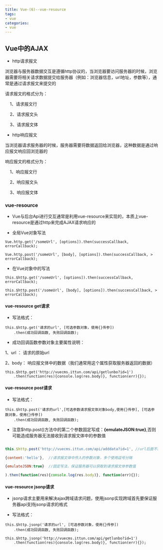 ```yaml
---
title: Vue-(6)--vue-resource
tags: 
- vue
categories:
- vue
---
```


## Vue中的AJAX

- http请求报文

浏览器与服务器数据交互是遵循http协议的，当浏览器要访问服务器的时候，浏览器需要将相关请求数据提交给服务器（例如：浏览器信息，url地址，参数等），通常是通过请求报文来提交的

请求报文的格式分为：

    1、请求报文行

    2、请求报文头

    3、请求报文体

- http响应报文

当浏览器请求服务器的时候，服务器需要将数据返回给浏览器，这种数据是通过响应报文响应回浏览器的

响应报文的格式分为：

    1、响应报文行

    2、响应报文头

    3、响应报文体

### vue-resource

- Vue与后台Api进行交互通常是利用vue-resource来实现的，本质上vue-resource是通过http来完成AJAX请求响应的

- 全局Vue对象写法
```
Vue.http.get('/someUrl', [options]).then(successCallback, errorCallback);

Vue.http.post('/someUrl', [body], [options]).then(successCallback, > errorCallback);
```
- 在Vue对象中的写法
```
this.$http.get('/someUrl', [options]).then(successCallback, errorCallback);

this.$http.post('/someUrl', [body], [options]).then(successCallback, > errorCallback);
```

#### vue-resource get请求

- 写法格式：
```
this.$http.get('请求的url', [可选参数对象，使用{}传参])
    .then(成功回调函数, 失败回调函数);
```
- 成功回调函数参数对象主要属性说明：

1、url ： 请求的原始url

2、body： 响应报文体中的数据（我们通常用这个属性获取服务器返回的数据）
```
this.$http.get('http://vuecms.ittun.com/api/getlunbo?id=1')
    .then(function(res){console.log(res.body)}, function(err){});
```

#### vue-resource post请求

- 写法格式：
```
this.$http.post('请求的url',[可选参数请求报文体对象body,使用{}传参], [可选参数对象，使用{}传参])
    .then(成功回调函数, 失败回调函数);
```

- 注意$http.post()方法中的第二个参数固定写成：**{emulateJSON:true}**,否则可能造成服务器无法接收到请求报文体中的参数值

```javascript

this.$http.post('http://vuecms.ittun.com/api/adddata?id=1', //url后面不需要跟callback=fn这个参数了，jsonp方法会自动加上

{content:'hello'},  //请求报文体中传入的参数对象，多个使用逗号分隔

{emulateJSON:true}  //固定写法，保证服务器可以获取到请求报文体参数值

).then(function(res){console.log(res.body)}, function(err){});

```

#### vue-resource jsonp请求

- jsonp请求主要用来解决ajax跨域请求问题，使用jsonp实现跨域首先要保证服务器api支持jsonp请求的格式

- 写法格式：
```
this.$http.jsonp('请求的url', [可选参数对象，使用{}传参])
    .then(成功回调函数, 失败回调函数);
```
```
this.$http.jsonp('http://vuecms.ittun.com/api/getlunbo?id=1')
    .then(function(res){console.log(res.body)}, function(err){});
```
